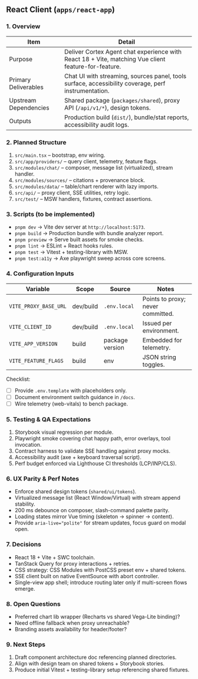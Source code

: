 ## React Client (`apps/react-app`)

### 1. Overview
| Item | Detail |
| --- | --- |
| Purpose | Deliver Cortex Agent chat experience with React 18 + Vite, matching Vue client feature-for-feature. |
| Primary Deliverables | Chat UI with streaming, sources panel, tools surface, accessibility coverage, perf instrumentation. |
| Upstream Dependencies | Shared package (`packages/shared`), proxy API (`/api/v1/*`), design tokens. |
| Outputs | Production build (`dist/`), bundle/stat reports, accessibility audit logs. |

### 2. Planned Structure
1. `src/main.tsx` – bootstrap, env wiring.
2. `src/app/providers/` – query client, telemetry, feature flags.
3. `src/modules/chat/` – composer, message list (virtualized), stream handler.
4. `src/modules/sources/` – citations + provenance block.
5. `src/modules/data/` – table/chart renderer with lazy imports.
6. `src/api/` – proxy client, SSE utilities, retry logic.
7. `src/test/` – MSW handlers, fixtures, contract assertions.

### 3. Scripts (to be implemented)
- `pnpm dev` → Vite dev server at `http://localhost:5173`.
- `pnpm build` → Production bundle with bundle analyzer report.
- `pnpm preview` → Serve built assets for smoke checks.
- `pnpm lint` → ESLint + React hooks rules.
- `pnpm test` → Vitest + testing-library with MSW.
- `pnpm test:a11y` → Axe playwright sweep across core screens.

### 4. Configuration Inputs
| Variable | Scope | Source | Notes |
| --- | --- | --- | --- |
| `VITE_PROXY_BASE_URL` | dev/build | `.env.local` | Points to proxy; never committed. |
| `VITE_CLIENT_ID` | dev/build | `.env.local` | Issued per environment. |
| `VITE_APP_VERSION` | build | package version | Embedded for telemetry. |
| `VITE_FEATURE_FLAGS` | build | env | JSON string toggles. |

Checklist:
- [ ] Provide `.env.template` with placeholders only.
- [ ] Document environment switch guidance in `/docs`.
- [ ] Wire telemetry (web-vitals) to bench package.

### 5. Testing & QA Expectations
1. Storybook visual regression per module.
2. Playwright smoke covering chat happy path, error overlays, tool invocation.
3. Contract harness to validate SSE handling against proxy mocks.
4. Accessibility audit (axe + keyboard traversal script).
5. Perf budget enforced via Lighthouse CI thresholds (LCP/INP/CLS).

### 6. UX Parity & Perf Notes
- Enforce shared design tokens (`shared/ui/tokens`).
- Virtualized message list (React Window/Virtual) with stream append stability.
- 200 ms debounce on composer, slash-command palette parity.
- Loading states mirror Vue timing (skeleton → spinner → content).
- Provide `aria-live="polite"` for stream updates, focus guard on modal open.

### 7. Decisions
- React 18 + Vite + SWC toolchain.
- TanStack Query for proxy interactions + retries.
- CSS strategy: CSS Modules with PostCSS preset env + shared tokens.
- SSE client built on native EventSource with abort controller.
- Single-view app shell; introduce routing later only if multi-screen flows emerge.

### 8. Open Questions
- Preferred chart lib wrapper (Recharts vs shared Vega-Lite binding)?
- Need offline fallback when proxy unreachable?
- Branding assets availability for header/footer?

### 9. Next Steps
1. Draft component architecture doc referencing planned directories.
2. Align with design team on shared tokens + Storybook stories.
3. Produce initial Vitest + testing-library setup referencing shared fixtures.
